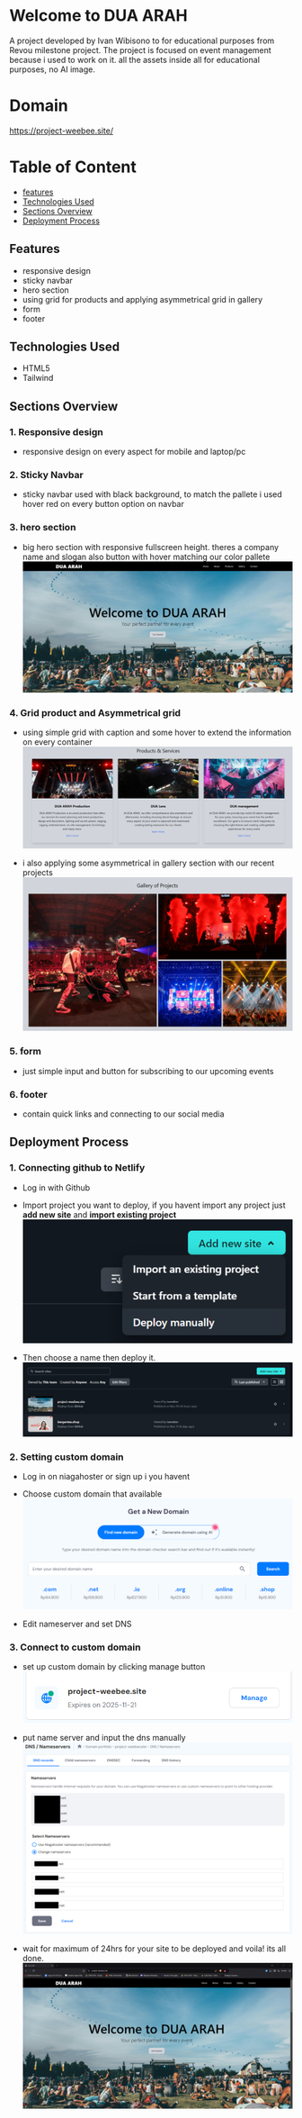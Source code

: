 # Welcome to DUA ARAH

A project developed by Ivan Wibisono to for educational purposes from Revou milestone project. The project is focused on event management because i used to work on it. all the assets inside all for educational purposes, no AI image.

# Domain

https://project-weebee.site/

# Table of Content
- [features](#features)
- [Technologies Used](#technologies-used)
- [Sections Overview](#sections-overview)
- [Deployment Process](#deployment-process)

## Features

- responsive design
- sticky navbar
- hero section
- using grid for products and applying asymmetrical grid in gallery
- form
- footer

## Technologies Used
- HTML5
- Tailwind

## Sections Overview

### 1. Responsive design
- responsive design on every aspect for mobile and laptop/pc

### 2. Sticky Navbar
- sticky navbar used with black background, to match the pallete i used hover red on every button option on navbar

### 3. hero section
- big hero section with responsive fullscreen height. theres a company name and slogan also button with hover matching our color pallete
![hero-section](/assets/readme/hero-section.png)

### 4. Grid product and Asymmetrical grid
- using simple grid with caption and some hover to extend the information on every container
![grid-products](/assets/readme/grid-products.png)

- i also applying some asymmetrical in gallery section with our recent projects
![projects](/assets/readme/projects.png)

### 5. form
- just simple input and button for subscribing to our upcoming events

### 6. footer
- contain quick links and connecting to our social media


## Deployment Process

### 1. Connecting github to Netlify
- Log in with Github

- Import project you want to deploy, if you havent import any project just **add new site** and **import existing project**
![add-site](/assets/readme/add-site.png)

- Then choose a name then deploy it.
![choose-site](/assets/readme/choose-site.png)


### 2. Setting custom domain
- Log in on niagahoster or sign up i you havent

- Choose custom domain that available
![add-domain](/assets/readme/choose-domain.png)

- Edit nameserver and set DNS

### 3. Connect to custom domain
- set up custom domain by clicking manage button
![project-weebee-site](/assets/readme/project-weebee-site.png)

- put name server and input the dns manually
![edit-dns](/assets/readme/edit-dns.png)

- wait for maximum of 24hrs for your site to be deployed and voila! its all done.
![done](/assets/readme/done.png)